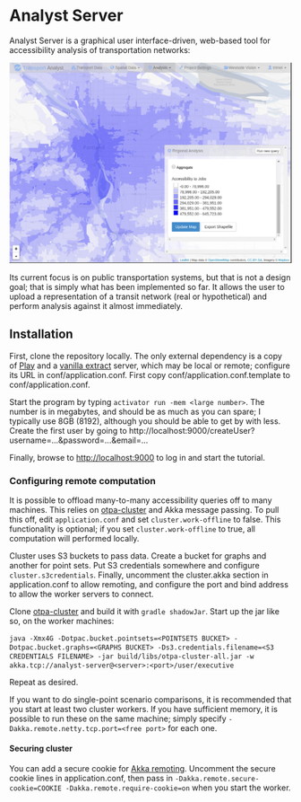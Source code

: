 # Analyst Server

Analyst Server is a graphical user interface-driven, web-based tool for accessibility analysis of transportation networks:

<img src="splash.png" alt="Analyst Server performing accessibility analysis in Portland, Ore." />

Its current focus is on public transportation systems, but that is not a design goal; that is simply what has been implemented
so far. It allows the user to upload a representation of a transit network (real or hypothetical) and perform analysis
against it almost immediately.

## Installation

First, clone the repository locally. The only external dependency is a copy of [Play](http://www.playframework.com) and
a [vanilla extract](https://github.com/conveyal/vanilla-extract.git) server, which may be local or remote; configure its
URL in conf/application.conf. First copy conf/application.conf.template to conf/application.conf.

Start the program by typing `activator run -mem <large number>`. The number is in megabytes, and should be as much as
you can spare; I typically use 8GB (8192), although you should be able to get by with less. Create the first user by going to http://localhost:9000/createUser?username=...&password=...&email=...

Finally, browse to [http://localhost:9000](http://localhost:9000) to log in and start the tutorial.

### Configuring remote computation

It is possible to offload many-to-many accessibility queries off to many machines. This relies on [otpa-cluster](https://github.com/conveyal/otpa-cluster/)
and Akka message passing. To pull this off, edit `application.conf` and set `cluster.work-offline` to false. This functionality is optional;
if you set `cluster.work-offline` to true, all computation will performed locally.

Cluster uses S3 buckets to pass data. Create a bucket for graphs and another for point sets. Put S3 credentials somewhere
and configure `cluster.s3credentials`. Finally, uncomment the cluster.akka section in application.conf to allow remoting,
and configure the port and bind address to allow the worker servers to connect.

Clone [otpa-cluster](https://github.com/conveyal/otpa-cluster) and build it with `gradle shadowJar`. Start up the jar
like so, on the worker machines:

    java -Xmx4G -Dotpac.bucket.pointsets=<POINTSETS BUCKET> -Dotpac.bucket.graphs=<GRAPHS BUCKET> -Ds3.credentials.filename=<S3 CREDENTIALS FILENAME> -jar build/libs/otpa-cluster-all.jar -w akka.tcp://analyst-server@<server>:<port>/user/executive

Repeat as desired.

If you want to do single-point scenario comparisons, it is recommended that you start at least two cluster workers. If you have sufficient memory, it is possible to run these on the same machine; simply specify `-Dakka.remote.netty.tcp.port=<free port>` for each one.

#### Securing cluster

You can add a secure cookie for [Akka remoting](http://doc.akka.io/docs/akka/snapshot/scala/remoting.html). Uncomment the
secure cookie lines in application.conf, then pass in `-Dakka.remote.secure-cookie=COOKIE -Dakka.remote.require-cookie=on` when you start the worker.
